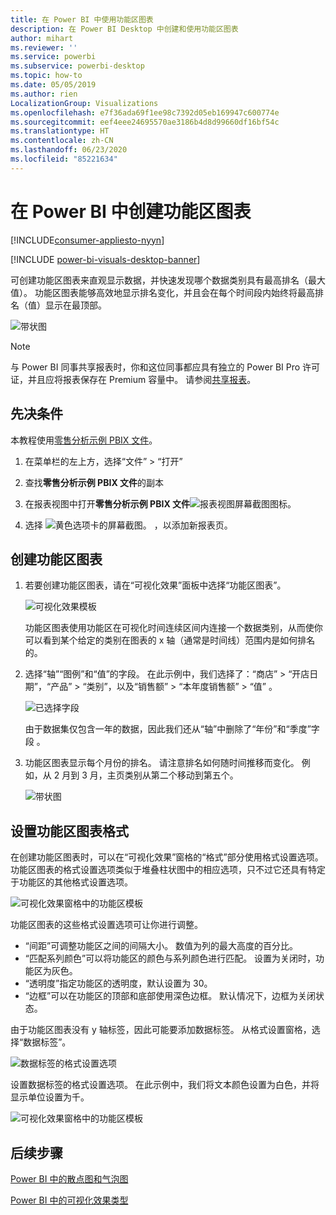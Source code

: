 ```yaml
---
title: 在 Power BI 中使用功能区图表
description: 在 Power BI Desktop 中创建和使用功能区图表
author: mihart
ms.reviewer: ''
ms.service: powerbi
ms.subservice: powerbi-desktop
ms.topic: how-to
ms.date: 05/05/2019
ms.author: rien
LocalizationGroup: Visualizations
ms.openlocfilehash: e7f36ada69f1ee98c7392d05eb169947c600774e
ms.sourcegitcommit: eef4eee24695570ae3186b4d8d99660df16bf54c
ms.translationtype: HT
ms.contentlocale: zh-CN
ms.lasthandoff: 06/23/2020
ms.locfileid: "85221634"
---
```

# <a name="create-ribbon-charts-in-power-bi"></a>在 Power BI 中创建功能区图表

[!INCLUDE[consumer-appliesto-nyyn](../includes/consumer-appliesto-nyyn.md)]    

[!INCLUDE [power-bi-visuals-desktop-banner](../includes/power-bi-visuals-desktop-banner.md)]

可创建功能区图表来直观显示数据，并快速发现哪个数据类别具有最高排名（最大值）。 功能区图表能够高效地显示排名变化，并且会在每个时间段内始终将最高排名（值）显示在最顶部。 

![带状图](media/desktop-ribbon-charts/ribbon-charts-01.png)

> [!NOTE]
> 与 Power BI 同事共享报表时，你和这位同事都应具有独立的 Power BI Pro 许可证，并且应将报表保存在 Premium 容量中。 请参阅[共享报表](../collaborate-share/service-share-reports.md)。

## <a name="prerequisites"></a>先决条件

本教程使用[零售分析示例 PBIX 文件](https://download.microsoft.com/download/9/6/D/96DDC2FF-2568-491D-AAFA-AFDD6F763AE3/Retail%20Analysis%20Sample%20PBIX.pbix)。

1. 在菜单栏的左上方，选择“文件” > “打开” 
   
2. 查找**零售分析示例 PBIX 文件**的副本

1. 在报表视图中打开**零售分析示例 PBIX 文件**![报表视图屏幕截图图标](media/power-bi-visualization-kpi/power-bi-report-view.png)。

1. 选择 ![黄色选项卡的屏幕截图。](media/power-bi-visualization-kpi/power-bi-yellow-tab.png) ，以添加新报表页。

## <a name="create-a-ribbon-chart"></a>创建功能区图表

1. 若要创建功能区图表，请在“可视化效果”面板中选择“功能区图表”。

    ![可视化效果模板](media/desktop-ribbon-charts/power-bi-template.png)

    功能区图表使用功能区在可视化时间连续区间内连接一个数据类别，从而使你可以看到某个给定的类别在图表的 x 轴（通常是时间线）范围内是如何排名的。

2. 选择“轴”“图例”和“值”的字段。  在此示例中，我们选择了：“商店” > “开店日期”，“产品” > “类别”，以及“销售额” > “本年度销售额” > “值”      。  

    ![已选择字段](media/desktop-ribbon-charts/power-bi-ribbon-values.png)

    由于数据集仅包含一年的数据，因此我们还从“轴”中删除了“年份”和“季度”字段  。

3. 功能区图表显示每个月份的排名。 请注意排名如何随时间推移而变化。 例如，从 2 月到 3 月，主页类别从第二个移动到第五个。

    ![带状图](media/desktop-ribbon-charts/power-bi-ribbon.png)

## <a name="format-a-ribbon-chart"></a>设置功能区图表格式
在创建功能区图表时，可以在“可视化效果”窗格的“格式”部分使用格式设置选项。 功能区图表的格式设置选项类似于堆叠柱状图中的相应选项，只不过它还具有特定于功能区的其他格式设置选项。

![可视化效果窗格中的功能区模板](media/desktop-ribbon-charts/power-bi-format-ribbon.png)

功能区图表的这些格式设置选项可让你进行调整。

* “间距”可调整功能区之间的间隔大小。 数值为列的最大高度的百分比。
* “匹配系列颜色”可以将功能区的颜色与系列颜色进行匹配。 设置为关闭时，功能区为灰色。
* “透明度”指定功能区的透明度，默认设置为 30。
* “边框”可以在功能区的顶部和底部使用深色边框。 默认情况下，边框为关闭状态。

由于功能区图表没有 y 轴标签，因此可能要添加数据标签。 从格式设置窗格，选择“数据标签”。 

![数据标签的格式设置选项](media/desktop-ribbon-charts/power-bi-labels.png)

设置数据标签的格式设置选项。 在此示例中，我们将文本颜色设置为白色，并将显示单位设置为千。

![可视化效果窗格中的功能区模板](media/desktop-ribbon-charts/power-bi-data-labels.png)

## <a name="next-steps"></a>后续步骤

[Power BI 中的散点图和气泡图](power-bi-visualization-scatter.md)

[Power BI 中的可视化效果类型](power-bi-visualization-types-for-reports-and-q-and-a.md)
